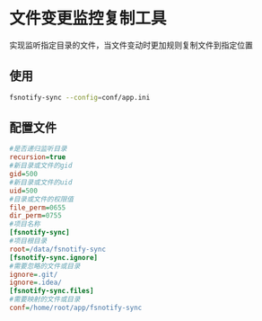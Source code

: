 # 文件变更监控复制工具

实现监听指定目录的文件，当文件变动时更加规则复制文件到指定位置

## 使用

```bash
fsnotify-sync --config=conf/app.ini
```

## 配置文件

```ini
#是否递归监听目录
recursion=true
#新目录或文件的gid
gid=500
#新目录或文件的uid
uid=500
#目录或文件的权限值
file_perm=0655
dir_perm=0755
#项目名称
[fsnotify-sync]
#项目根目录
root=/data/fsnotify-sync
[fsnotify-sync.ignore]
#需要忽略的文件或目录
ignore=.git/
ignore=.idea/
[fsnotify-sync.files]
#需要映射的文件或目录
conf=/home/root/app/fsnotify-sync
```

